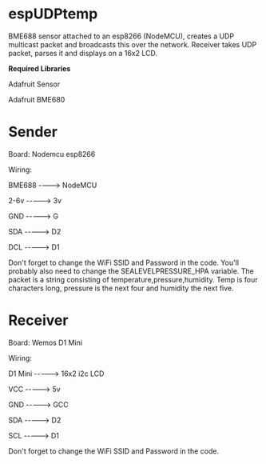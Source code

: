 # espUDPtemp

BME688 sensor attached to an esp8266 (NodeMCU), creates a UDP multicast packet and broadcasts this over the network.
Receiver takes UDP packet, parses it and displays on a 16x2 LCD.

__Required Libraries__

Adafruit Sensor

Adafruit BME680

# Sender

Board: Nodemcu esp8266

Wiring:

BME688 ----> NodeMCU

2-6v -----> 3v

GND  -----> G

SDA  -----> D2

DCL  -----> D1

Don't forget to change the WiFi SSID and Password in the code. You'll probably also need to change the SEALEVELPRESSURE_HPA variable.
The packet is a string consisting of temperature,pressure,humidity. Temp is four characters long, pressure is the next four and humidity the next five.

# Receiver

Board: Wemos D1 Mini

Wiring:

D1 Mini -----> 16x2 i2c LCD

VCC  ----->  5v

GND  ----->  GCC

SDA  ----->  D2

SCL  ----->  D1

Don't forget to change the WiFi SSID and Password in the code.
